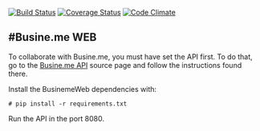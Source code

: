 [![Build Status](https://travis-ci.org/Busineme/BusinemeWeb.svg?branch=master)](https://travis-ci.org/Busineme/BusinemeWeb)
[![Coverage Status](https://coveralls.io/repos/Busineme/BusinemeWeb/badge.svg?branch=master)](https://coveralls.io/r/Busineme/BusinemeWeb?branch=master)
[![Code Climate](https://codeclimate.com/github/Busineme/BusinemeWeb/badges/gpa.svg)](https://codeclimate.com/github/Busineme/BusinemeWeb)

#Busine.me WEB
---

To collaborate with Busine.me, you must have set the API first. To do that, go to the [Busine.me API](https://github.com/Busineme/BusinemeAPI "Busine.me API") source page and follow the instructions found there.

Install the BusinemeWeb dependencies with:
```shell
# pip install -r requirements.txt
```

Run the API in the port 8080.
